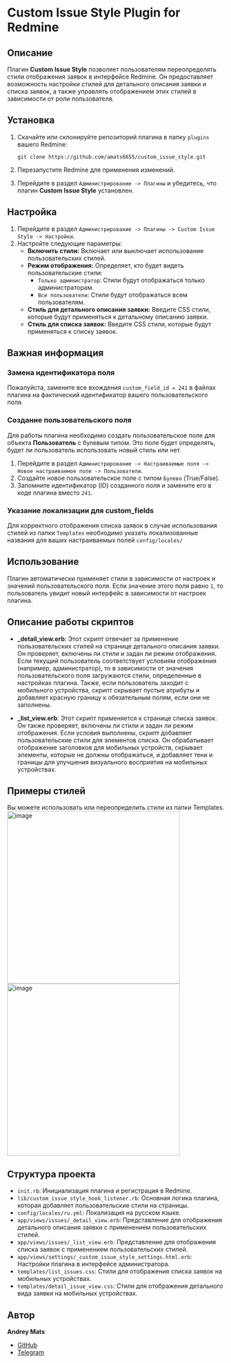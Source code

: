 # Custom Issue Style Plugin for Redmine

## Описание
Плагин **Custom Issue Style** позволяет пользователям переопределять стили отображения заявок в интерфейсе Redmine. 
Он предоставляет возможность настройки стилей для детального описания заявки и списка заявок, а также управлять отображением 
этих стилей в зависимости от роли пользователя.

## Установка

1. Скачайте или склонируйте репозиторий плагина в папку `plugins` вашего Redmine:
    ```
    git clone https://github.com/amats6655/custom_issue_style.git
    ```

2. Перезапустите Redmine для применения изменений.

3. Перейдите в раздел `Администрирование -> Плагины` и убедитесь, что плагин **Custom Issue Style** установлен.

## Настройка

1. Перейдите в раздел `Администрирование -> Плагины -> Custom Issue Style -> Настройки`.
2. Настройте следующие параметры:
   - **Включить стили:** Включает или выключает использование пользовательских стилей.
   - **Режим отображения:** Определяет, кто будет видеть пользовательские стили:
     - `Только администратор`: Стили будут отображаться только администраторам.
     - `Все пользователи`: Стили будут отображаться всем пользователям.
   - **Стиль для детального описания заявки:** Введите CSS стили, которые будут применяться к детальному описанию заявки.
   - **Стиль для списка заявок:** Введите CSS стили, которые будут применяться к списку заявок.

## Важная информация

### Замена идентификатора поля
Пожалуйста, замените все вхождения `custom_field_id = 241` в файлах плагина на фактический идентификатор вашего пользовательского поля.

### Создание пользовательского поля
Для работы плагина необходимо создать пользовательское поле для объекта **Пользователь** с булевым типом. Это поле будет определять, будет ли пользователь использовать новый стиль или нет.

1. Перейдите в раздел `Администрирование -> Настраиваемые поля -> Новое настраиваемое поле -> Пользователи`.
2. Создайте новое пользовательское поле с типом `Булево` (True/False).
3. Запомните идентификатор (ID) созданного поля и замените его в коде плагина вместо `241`.

### Указание локализации для custom_fields
Для корректного отображения списка заявок в случае использования стилей из папки `Templates` необходимо указать локализованные названия для ваших настраиваемых полей `config/locales/`

## Использование

Плагин автоматически применяет стили в зависимости от настроек и значений пользовательского поля. 
Если значение этого поля равно `1`, то пользователь увидит новый интерфейс в зависимости от настроек плагина.

## Описание работы скриптов

- **_detail_view.erb**: Этот скрипт отвечает за применение пользовательских стилей на странице детального описания заявки. 
Он проверяет, включены ли стили и задан ли режим отображения. Если текущий пользователь соответствует условиям отображения (например, администратор), 
то в зависимости от значения пользовательского поля загружаются стили, определенные в настройках плагина. Также, если пользователь заходит с мобильного устройства, 
скрипт скрывает пустые атрибуты и добавляет красную границу к обязательным полям, если они не заполнены.

- **_list_view.erb**: Этот скрипт применяется к странице списка заявок. Он также проверяет, включены ли стили и задан ли режим отображения. 
Если условия выполнены, скрипт добавляет пользовательские стили для элементов списка. Он обрабатывает отображение заголовков для мобильных устройств, 
скрывает элементы, которые не должны отображаться, и добавляет тени и границы для улучшения визуального восприятия на мобильных устройствах.

## Примеры стилей
Вы можете использовать или переопределить стили из папки Templates. 
<img width="400" alt="image" src="https://github.com/user-attachments/assets/5a147be5-b5e2-4c58-ac5e-e28c114e436c">
<img width="400" alt="image" src="https://github.com/user-attachments/assets/ac6a4b57-22a3-4a71-8534-53a2227edf74">




## Структура проекта

- `init.rb`: Инициализация плагина и регистрация в Redmine.
- `lib/custom_issue_style_hook_listener.rb`: Основная логика плагина, которая добавляет пользовательские стили на страницы.
- `config/locales/ru.yml`: Локализация на русском языке.
- `app/views/issues/_detail_view.erb`: Представление для отображения детального описания заявки с применением пользовательских стилей.
- `app/views/issues/_list_view.erb`: Представление для отображения списка заявок с применением пользовательских стилей.
- `app/views/settings/_custom_issue_style_settings.html.erb`: Настройки плагина в интерфейсе администратора.
- `templates/list_issues.css`: Стили для отображения списка заявок на мобильных устройствах.
- `templates/detail_issue_view.css`: Стили для отображения детального вида заявки на мобильных устройствах.

## Автор
**Andrey Mats**

- [GitHub](https://github.com/amats6655)
- [Telegram](https://t.me/amats)
